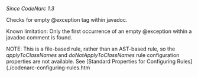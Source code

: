 
*Since CodeNarc 1.3*

Checks for empty @exception tag within javadoc.

Known limitation: Only the first occurrence of an empty @exception within a javadoc comment is found.

NOTE: This is a file-based rule, rather than an AST-based rule, so the *applyToClassNames* and
*doNotApplyToClassNames* rule configuration properties are not available. See
[Standard Properties for Configuring Rules](./codenarc-configuring-rules.htm